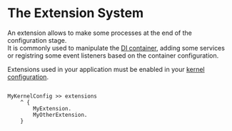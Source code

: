 # The Extension System

An extension allows to make some processes at the end of the configuration stage.  
It is commonly used to manipulate the [DI container](#), adding some services or registring some event listeners based on the container configuration.


Extensions used in your application must be enabled in your [kernel configuration](#).

```smalltalk

MyKernelConfig >> extensions
    ^ {
        MyExtension.
        MyOtherExtension.
    }

```